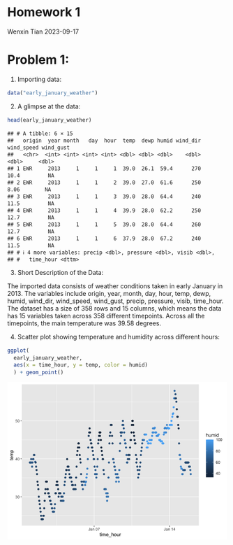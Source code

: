 Homework 1
================
Wenxin Tian
2023-09-17

# Problem 1:

1.  Importing data:

``` r
data("early_january_weather")
```

2.  A glimpse at the data:

``` r
head(early_january_weather)
```

    ## # A tibble: 6 × 15
    ##   origin  year month   day  hour  temp  dewp humid wind_dir wind_speed wind_gust
    ##   <chr>  <int> <int> <int> <int> <dbl> <dbl> <dbl>    <dbl>      <dbl>     <dbl>
    ## 1 EWR     2013     1     1     1  39.0  26.1  59.4      270      10.4         NA
    ## 2 EWR     2013     1     1     2  39.0  27.0  61.6      250       8.06        NA
    ## 3 EWR     2013     1     1     3  39.0  28.0  64.4      240      11.5         NA
    ## 4 EWR     2013     1     1     4  39.9  28.0  62.2      250      12.7         NA
    ## 5 EWR     2013     1     1     5  39.0  28.0  64.4      260      12.7         NA
    ## 6 EWR     2013     1     1     6  37.9  28.0  67.2      240      11.5         NA
    ## # ℹ 4 more variables: precip <dbl>, pressure <dbl>, visib <dbl>,
    ## #   time_hour <dttm>

3.  Short Description of the Data:

The imported data consists of weather conditions taken in early January
in 2013. The variables include origin, year, month, day, hour, temp,
dewp, humid, wind_dir, wind_speed, wind_gust, precip, pressure, visib,
time_hour. The dataset has a size of 358 rows and 15 columns, which
means the data has 15 variables taken across 358 different timepoints.
Across all the timepoints, the main temperature was 39.58 degrees.

4.  Scatter plot showing temperature and humidity across different
    hours:

``` r
ggplot(
  early_january_weather, 
  aes(x = time_hour, y = temp, color = humid)
  ) + geom_point()
```

![](p8105_hw1_wt2369_files/figure-gfm/unnamed-chunk-4-1.png)<!-- -->
